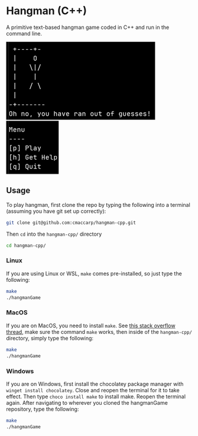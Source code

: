 # Hangman (C++)

A primitive text-based hangman game coded in C++ and run in the command line.

![hangman man](screenshots/hangman-man.png)
![hangman menu](screenshots/hangman-menu.png)

## Usage

To play hangman, first clone the repo by typing the following into a terminal
(assuming you have git set up correctly):

```bash
git clone git@github.com:cmaccarp/hangman-cpp.git
```

Then `cd` into the `hangman-cpp/` directory

```bash
cd hangman-cpp/
```

### Linux

If you are using Linux or WSL, `make` comes pre-installed, so just type the
following:

```bash
make
./hangmanGame
```

### MacOS

If you are on MacOS, you need to install `make`. See
[this stack overflow thread](https://stackoverflow.com/questions/1469994/using-make-on-os-x),
make sure the command `make` works, then inside of the `hangman-cpp/` directory,
simply type the following:

```bash
make
./hangmanGame
```

### Windows

If you are on Windows, first install the chocolatey package manager with `winget
install chocolatey`. Close and reopen the terminal for it to take effect. Then
type `choco install make` to install make. Reopen the terminal again. After
navigating to wherever you cloned the hangmanGame repository, type the
following:

```bash
make
./hangmanGame
```
